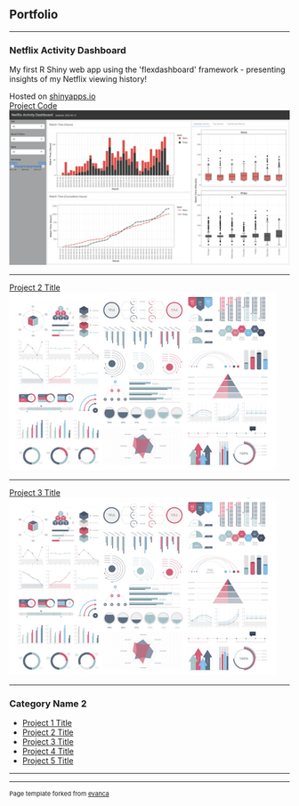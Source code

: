 ## Portfolio

---

### Netflix Activity Dashboard 

My first R Shiny web app using the 'flexdashboard' framework - presenting insights of my Netflix viewing history! <br>

Hosted on [shinyapps.io](https://philipkfw.shinyapps.io/Netflix-Activity-Dashboard/) <br>
[Project Code](https://github.com/philipkfw/Netflix-Activity-Dashboard) <br>
<img src="images/netflix_activity_dashboard_profile.png?raw=true"/>

---
[Project 2 Title](/pdf/sample_presentation.pdf)
<img src="images/dummy_thumbnail.jpg?raw=true"/>

---
[Project 3 Title](http://example.com/)
<img src="images/dummy_thumbnail.jpg?raw=true"/>

---

### Category Name 2

- [Project 1 Title](http://example.com/)
- [Project 2 Title](http://example.com/)
- [Project 3 Title](http://example.com/)
- [Project 4 Title](http://example.com/)
- [Project 5 Title](http://example.com/)

---




---
<p style="font-size:11px">Page template forked from <a href="https://github.com/evanca/quick-portfolio">evanca</a></p>
<!-- Remove above link if you don't want to attibute -->
